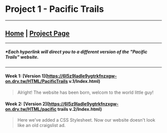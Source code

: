 # Project 1 - Pacific Trails 

---

## [Home](index.md) | [Project Page](sample_page.md) 
---


##### **_*Each hyperlink will direct you to a different version  of the "Pacific Trails" website._**
---

#### Week 1:  [Version 1](https://6l5z9ladle9ygtrkfnzxgw-on.drv.tw/HTML/PacificTrails v.1/Index.html)
>Alright! The website has been born, welcom to the world little guy!


  

#### Week 2: [Version 2](https://6l5z9ladle9ygtrkfnzxgw-on.drv.tw/HTML/pacific trails v.2/Index.html)
>Here we've added a CSS Stylesheet. Now our website doesn't look like an old craigslist ad.

